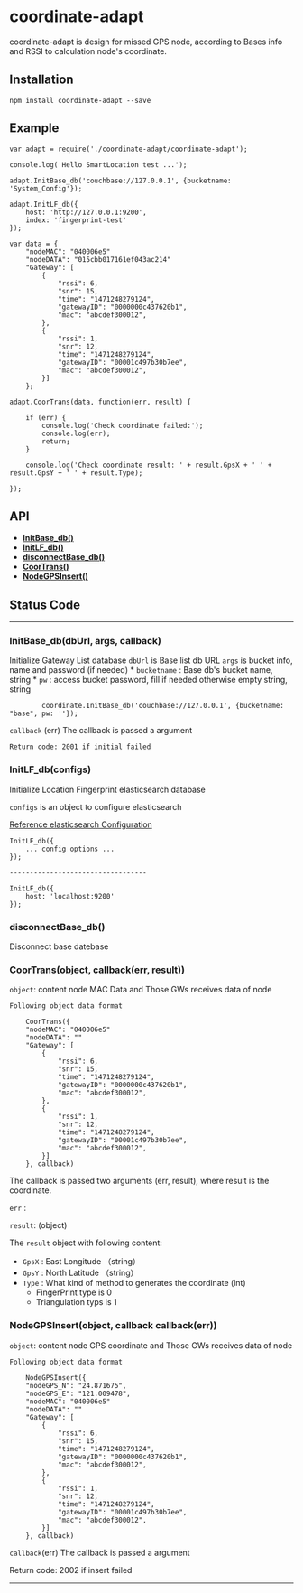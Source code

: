 # coordinate-adapt
coordinate-adapt is design for missed GPS node, according to Bases info and RSSI to calculation node's coordinate.

<a name="install"></a>
## Installation
    npm install coordinate-adapt --save

<a name="example"></a>
## Example
	var adapt = require('./coordinate-adapt/coordinate-adapt');

	console.log('Hello SmartLocation test ...');
	
	adapt.InitBase_db('couchbase://127.0.0.1', {bucketname: 'System_Config'});
	
	adapt.InitLF_db({
	    host: 'http://127.0.0.1:9200',
	    index: 'fingerprint-test'
	});
	
	var data = {
        "nodeMAC": "040006e5"
        "nodeDATA": "015cbb017161ef043ac214"
        "Gateway": [
            {
                "rssi": 6,
                "snr": 15,
                "time": "1471248279124",
                "gatewayID": "0000000c437620b1",
                "mac": "abcdef300012",
            },
            {
                "rssi": 1,
                "snr": 12,
                "time": "1471248279124",
                "gatewayID": "00001c497b30b7ee",
                "mac": "abcdef300012",
            }]
        };

	adapt.CoorTrans(data, function(err, result) {
	
	    if (err) {
	        console.log('Check coordinate failed:');
	        console.log(err);
	        return;
	    }
	
	    console.log('Check coordinate result: ' + result.GpsX + ' ' + result.GpsY + ' ' + result.Type);
	
	});

<a name="api"></a>
## API
  * <a href="#InitBase_db"><corde><b>InitBase_db()</b></code></a>
  * <a href="#InitLF_db"><corde><b>InitLF_db()</b></code></a>
  * <a href="#disconnectBase_db"><corde><b>disconnectBase_db()</b></code></a>
  * <a href="#CoorTrans"><corde><b>CoorTrans()</b></code></a>
  * <a href="#NodeGPSInsert"><corde><b>NodeGPSInsert()</b></code></a>

## Status Code

-------------------------------------------------------
<a name="InitBase_db"></a>
### InitBase_db(dbUrl, args, callback)
Initialize Gateway List database
 `dbUrl` is Base list db URL
 `args` is bucket info, name and password (if needed)
    * `bucketname` : Base db's bucket name, string
    * `pw` : access bucket password, fill if needed otherwise empty string, string

			coordinate.InitBase_db('couchbase://127.0.0.1', {bucketname: "base", pw: ''});

 `callback` (err) The callback is passed a argument
    
    Return code: 2001 if initial failed
    
<a name="InitLF_db"></a>
### InitLF_db(configs)
Initialize Location Fingerprint elasticsearch database

`configs` is an object to configure elasticsearch

[Reference elasticsearch Configuration](https://www.elastic.co/guide/en/elasticsearch/client/javascript-api/current/configuration.html#config-options)

	InitLF_db({
        ... config options ...
    });

    ----------------------------------

    InitLF_db({
        host: 'localhost:9200'
    });

<a name="disconnectBase_db"></a>
### disconnectBase_db()
Disconnect base datebase

<a name="CoorTrans"></a>
### CoorTrans(object, callback(err, result))
`object`: content node MAC Data and Those GWs receives data of node

	Following object data format

        CoorTrans({
        "nodeMAC": "040006e5"
        "nodeDATA": ""
        "Gateway": [
            {
                "rssi": 6,
                "snr": 15,
                "time": "1471248279124",
                "gatewayID": "0000000c437620b1",
                "mac": "abcdef300012",
            },
            {
                "rssi": 1,
                "snr": 12,
                "time": "1471248279124",
                "gatewayID": "00001c497b30b7ee",
                "mac": "abcdef300012",
            }]
        }, callback)

 The callback is passed two arguments (err, result), where result is the coordinate.

`err` :

`result`: (object)

 The `result` object with following content:
 * `GpsX` : East Longitude （string）
 * `GpsY` :	North Latitude （string）
 * `Type` : What kind of method to generates the coordinate (int)
    * FingerPrint type is 0
    * Triangulation typs is 1

<a name="NodeGPSInsert"></a>
### NodeGPSInsert(object, callback callback(err))
`object`: content node GPS coordinate and Those GWs receives data of node

	Following object data format

        NodeGPSInsert({
        "nodeGPS_N": "24.871675",
        "nodeGPS_E": "121.009478",
        "nodeMAC": "040006e5"
        "nodeDATA": ""
        "Gateway": [
            {
                "rssi": 6,
                "snr": 15,
                "time": "1471248279124",
                "gatewayID": "0000000c437620b1",
                "mac": "abcdef300012",
            },
            {
                "rssi": 1,
                "snr": 12,
                "time": "1471248279124",
                "gatewayID": "00001c497b30b7ee",
                "mac": "abcdef300012",
            }]
        }, callback)

`callback`(err) The callback is passed a argument

Return code: 2002 if insert failed

-------------------------------------------------------
